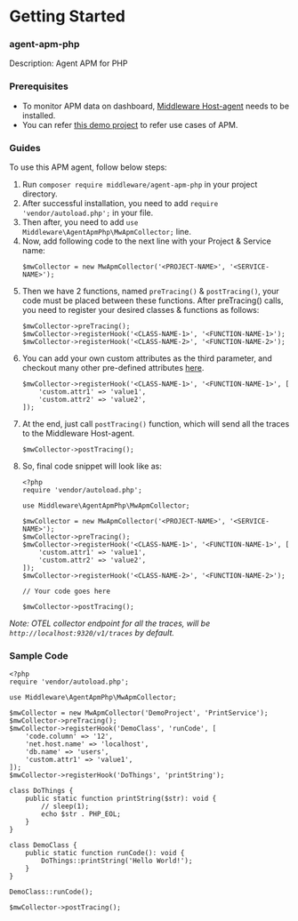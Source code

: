 # Getting Started

### agent-apm-php
Description: Agent APM for PHP

### Prerequisites
* To monitor APM data on dashboard, [Middleware Host-agent](https://docs.middleware.io/docs/getting-started) needs to be installed.
* You can refer [this demo project](https://github.com/middleware-labs/demo-apm/tree/master/php) to refer use cases of APM.


### Guides
To use this APM agent, follow below steps:
1. Run `composer require middleware/agent-apm-php` in your project directory.
2. After successful installation, you need to add `require 'vendor/autoload.php';` in your file.
3. Then after, you need to add `use Middleware\AgentApmPhp\MwApmCollector;` line.
4. Now, add following code to the next line with your Project & Service name:
   ```
   $mwCollector = new MwApmCollector('<PROJECT-NAME>', '<SERVICE-NAME>');
   ```
5. Then we have 2 functions, named `preTracing()` & `postTracing()`, your code must be placed between these functions. After preTracing() calls, you need to register your desired classes & functions as follows:
   ```
   $mwCollector->preTracing();
   $mwCollector->registerHook('<CLASS-NAME-1>', '<FUNCTION-NAME-1>');
   $mwCollector->registerHook('<CLASS-NAME-2>', '<FUNCTION-NAME-2>');
   ```
6. You can add your own custom attributes as the third parameter, and checkout many other pre-defined attributes [here](https://opentelemetry.io/docs/reference/specification/trace/semantic_conventions/span-general/). 
   ```
   $mwCollector->registerHook('<CLASS-NAME-1>', '<FUNCTION-NAME-1>', [
       'custom.attr1' => 'value1',
       'custom.attr2' => 'value2',
   ]);
   ``` 
7. At the end, just call `postTracing()` function, which will send all the traces to the Middleware Host-agent.
   ```
   $mwCollector->postTracing();
   ```
8. So, final code snippet will look like as:
   ```
   <?php
   require 'vendor/autoload.php';
   
   use Middleware\AgentApmPhp\MwApmCollector;
   
   $mwCollector = new MwApmCollector('<PROJECT-NAME>', '<SERVICE-NAME>');
   $mwCollector->preTracing();
   $mwCollector->registerHook('<CLASS-NAME-1>', '<FUNCTION-NAME-1>', [
       'custom.attr1' => 'value1',
       'custom.attr2' => 'value2',
   ]);
   $mwCollector->registerHook('<CLASS-NAME-2>', '<FUNCTION-NAME-2>');
   
   // Your code goes here
   
   $mwCollector->postTracing();
   ```


*Note: OTEL collector endpoint for all the traces, will be `http://localhost:9320/v1/traces` by default.*

### Sample Code
```
<?php
require 'vendor/autoload.php';

use Middleware\AgentApmPhp\MwApmCollector;

$mwCollector = new MwApmCollector('DemoProject', 'PrintService');
$mwCollector->preTracing();
$mwCollector->registerHook('DemoClass', 'runCode', [
    'code.column' => '12',
    'net.host.name' => 'localhost',
    'db.name' => 'users',
    'custom.attr1' => 'value1',
]);
$mwCollector->registerHook('DoThings', 'printString');

class DoThings {
    public static function printString($str): void {
        // sleep(1);
        echo $str . PHP_EOL;
    }
}

class DemoClass {
    public static function runCode(): void {
        DoThings::printString('Hello World!');
    }
}

DemoClass::runCode();

$mwCollector->postTracing();
```